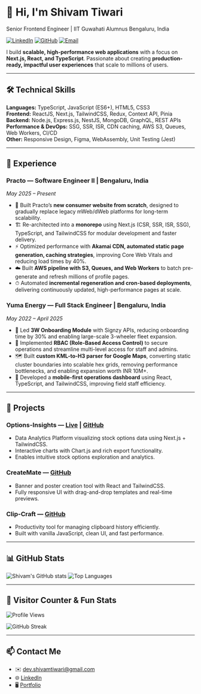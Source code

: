 
# 👋 Hi, I'm Shivam Tiwari

Senior Frontend Engineer | IIT Guwahati Alumnus
Bengaluru, India

[![LinkedIn](https://img.shields.io/badge/LinkedIn-0077B5?style=flat-square\&logo=linkedin\&logoColor=white)](https://www.linkedin.com/in/shivam-tiwari-iitg)
[![GitHub](https://img.shields.io/badge/GitHub-181717?style=flat-square\&logo=github\&logoColor=white)](https://github.com/OptimizationGuru)
[![Email](https://img.shields.io/badge/Email-D14836?style=flat-square\&logo=gmail\&logoColor=white)](mailto:dev.shivamtiwari@gmail.com)

I build **scalable, high-performance web applications** with a focus on **Next.js, React, and TypeScript**. Passionate about creating **production-ready, impactful user experiences** that scale to millions of users.

---

## 🛠️ Technical Skills

**Languages:** TypeScript, JavaScript (ES6+), HTML5, CSS3  <br>
**Frontend:** ReactJS, Next.js, TailwindCSS, Redux, Context API, Pinia  <br>
**Backend:** Node.js, Express.js, NestJS, MongoDB, GraphQL, REST APIs  <br>
**Performance & DevOps:** SSG, SSR, ISR, CDN caching, AWS S3, Queues, Web Workers, CI/CD  <br>
**Other:** Responsive Design, Figma, WebAssembly, Unit Testing (Jest)

---

## 💼 Experience

### **Practo — Software Engineer II** | Bengaluru, India

*May 2025 – Present*

* 🚀 Built Practo’s **new consumer website from scratch**, designed to gradually replace legacy mWeb/dWeb platforms for long-term scalability.
* 🏗 Re-architected into a **monorepo** using Next.js (CSR, SSR, ISR, SSG), TypeScript, and TailwindCSS for modular development and faster delivery.
* ⚡ Optimized performance with **Akamai CDN, automated static page generation, caching strategies**, improving Core Web Vitals and reducing load times by 40%.
* ☁️ Built **AWS pipeline with S3, Queues, and Web Workers** to batch pre-generate and refresh millions of profile pages.
* ⏱ Automated **incremental regeneration and cron-based deployments**, delivering continuously updated, high-performance pages at scale.

### **Yuma Energy — Full Stack Engineer** | Bengaluru, India

*May 2022 – April 2025*

* 🛵 Led **3W Onboarding Module** with Signzy APIs, reducing onboarding time by 30% and enabling large-scale 3-wheeler fleet expansion.
* 🔐 Implemented **RBAC (Role-Based Access Control)** to secure operations and streamline multi-level access for staff and admins.
* 🗺 Built **custom KML-to-H3 parser for Google Maps**, converting static cluster boundaries into scalable hex grids, removing performance bottlenecks, and enabling expansion worth INR 10M+.
* 📱 Developed a **mobile-first operations dashboard** using React, TypeScript, and TailwindCSS, improving field staff efficiency.

---

## 🚀 Projects

### **Options-Insights** — [Live](https://options-insights.netlify.app) | [GitHub](https://github.com/OptimizationGuru/options-insights)

* Data Analytics Platform visualizing stock options data using Next.js + TailwindCSS.
* Interactive charts with Chart.js and rich export functionality.
* Enables intuitive stock options exploration and analytics.

### **CreateMate** — [GitHub](https://github.com/OptimizationGuru/createmate)

* Banner and poster creation tool with React and TailwindCSS.
* Fully responsive UI with drag-and-drop templates and real-time previews.

### **Clip-Craft** — [GitHub](https://github.com/OptimizationGuru/clip-craft)

* Productivity tool for managing clipboard history efficiently.
* Built with vanilla JavaScript, clean UI, and fast performance.

---

## 📊 GitHub Stats

![Shivam's GitHub stats](https://github-readme-stats.vercel.app/api?username=OptimizationGuru\&show_icons=true\&theme=radical)
![Top Languages](https://github-readme-stats.vercel.app/api/top-langs/?username=OptimizationGuru\&layout=compact\&theme=radical)

---

## 🌟 Visitor Counter & Fun Stats

![Profile Views](https://img.shields.io/badge/Profile_Views-25.3k-brightgreen)

![GitHub Streak](https://github-readme-streak-stats.herokuapp.com/?user=OptimizationGuru\&theme=radical)

---

## 📫 Contact Me

* ✉️ [dev.shivamtiwari@gmail.com](mailto:dev.shivamtiwari@gmail.com)
* 🌐 [LinkedIn](https://www.linkedin.com/in/shivam-tiwari-iitg)
* 🖥 [Portfolio](https://thesoftwareengineer.co)
